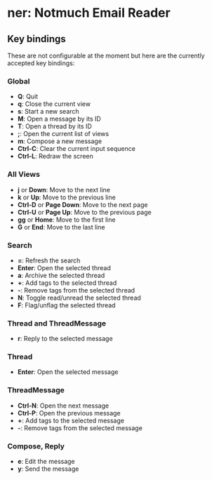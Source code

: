 ner: Notmuch Email Reader
=========================

Key bindings
------------
These are not configurable at the moment but here are the currently accepted
key bindings:

### Global
- **Q**:        Quit
- **q**:        Close the current view
- **s**:        Start a new search
- **M**:        Open a message by its ID
- **T**:        Open a thread by its ID
- **;**:        Open the current list of views
- **m**:        Compose a new message
- **Ctrl-C**:   Clear the current input sequence
- **Ctrl-L**:   Redraw the screen

### All Views
- **j** or **Down**:            Move to the next line
- **k** or **Up**:              Move to the previous line
- **Ctrl-D** or **Page Down**:  Move to the next page
- **Ctrl-U** or **Page Up**:    Move to the previous page
- **gg** or **Home**:           Move to the first line
- **G** or **End**:             Move to the last line

### Search
- **=**:                        Refresh the search
- **Enter**:                    Open the selected thread
- **a**:                        Archive the selected thread
- **+**:                        Add tags to the selected thread
- **-**:                        Remove tags from the selected thread
- **N**:                        Toggle read/unread the selected thread
- **F**:                        Flag/unflag the selected thread

### Thread and ThreadMessage
- **r**:    Reply to the selected message

### Thread
- **Enter**:    Open the selected message

### ThreadMessage
- **Ctrl-N**:   Open the next message
- **Ctrl-P**:   Open the previous message
- **+**:        Add tags to the selected message
- **-**:        Remove tags from the selected message

### Compose, Reply
- **e**:    Edit the message
- **y**:    Send the message

